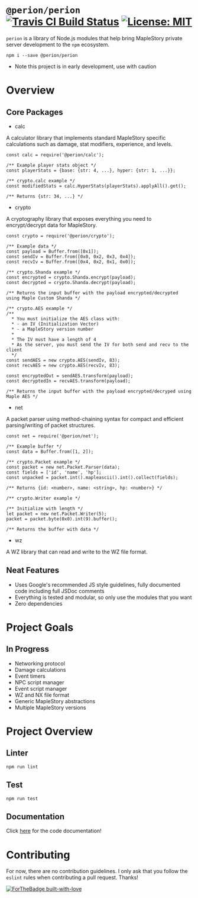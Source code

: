 # `@perion/perion` [![Travis CI Build Status](https://travis-ci.org/jonnylin13/perion.svg?branch=master)](https://github.com/jonnylin13) [![License: MIT](https://img.shields.io/badge/License-MIT-yellow.svg)](https://opensource.org/licenses/MIT)

`perion` is a library of Node.js modules that help bring MapleStory private server development to the `npm` ecosystem.
```
npm i --save @perion/perion
```
* Note this project is in early development, use with caution

# Overview

## Core Packages
* calc

A calculator library that implements standard MapleStory specific calculations such as damage, stat modifiers, experience, and levels.
```node
const calc = require('@perion/calc');

/** Example player stats object */
const playerStats = {base: {str: 4, ...}, hyper: {str: 1, ...}};

/** crypto.calc example */
const modifiedStats = calc.HyperStats(playerStats).applyAll().get();

/** Returns {str: 34, ...} */
```
* crypto

A cryptography library that exposes everything you need to encrypt/decrypt data for MapleStory.
```node
const crypto = require('@perion/crypto');

/** Example data */
const payload = Buffer.from([0x1]);
const sendIv = Buffer.from([0x0, 0x2, 0x3, 0x4]);
const recvIv = Buffer.from([0x4, 0x2, 0x1, 0x0]);

/** crypto.Shanda example */
const encrypted = crypto.Shanda.encrypt(payload);
const decrypted = crypto.Shanda.decrypt(payload);

/** Returns the input buffer with the payload encrypted/decrypted using Maple Custom Shanda */

/** crypto.AES example */
/**
  * You must initialize the AES class with:
  * - an IV (Initialization Vector)
  * - a MapleStory version number
  *
  * The IV must have a length of 4
  * As the server, you must send the IV for both send and recv to the client
  */
const sendAES = new crypto.AES(sendIv, 83);
const recvAES = new crypto.AES(recvIv, 83);

const encryptedOut = sendAES.transform(payload);
const decryptedIn = recvAES.transform(payload);

/** Returns the input buffer with the payload encrypted/decryped using Maple AES */
```
* net

A packet parser using method-chaining syntax for compact and efficient parsing/writing of packet structures.
```node
const net = require('@perion/net');

/** Example buffer */
const data = Buffer.from([1, 2]);

/** crypto.Packet example */
const packet = new net.Packet.Parser(data);
const fields = ['id', 'name', 'hp'];
const unpacked = packet.int().mapleascii().int().collect(fields);

/** Returns {id: <number>, name: <string>, hp: <number>} */

/** crypto.Writer example */

/** Initialize with length */
let packet = new net.Packet.Writer(5);
packet = packet.byte(0x0).int(9).buffer();

/** Returns the buffer with data */

```
* wz

A WZ library that can read and write to the WZ file format.

## Neat Features
* Uses Google's recommended JS style guidelines, fully documented code including full JSDoc comments
* Everything is tested and modular, so only use the modules that you want
* Zero dependencies

# Project Goals

## In Progress
* Networking protocol
* Damage calculations
* Event timers
* NPC script manager
* Event script manager
* WZ and NX file format
* Generic MapleStory abstractions
* Multiple MapleStory versions

# Project Overview

## Linter
```
npm run lint
```
## Test
```
npm run test
```
## Documentation
Click [here](https://jonnylin13.github.io/perion/) for the code documentation!

# Contributing
For now, there are no contribution guidelines. I only ask that you follow the `eslint` rules when contributing a pull request. Thanks!

[![ForTheBadge built-with-love](http://ForTheBadge.com/images/badges/built-with-love.svg)](https://GitHub.com/Naereen/)